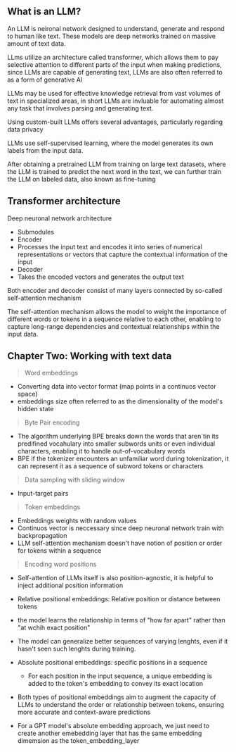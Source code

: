 
## What is an LLM? 

An LLM is neironal network designed to understand, generate and respond to human like text. These models are deep networks trained on massive amount of text data.

LLms utilize an architecture called transformer, which allows them to pay selective attention to different parts of the input when making predictions, since LLMs are capable of generating text, LLMs are also often referred to as a form of generative AI

LLMs may be used for effective knowledge retrieval from vast volumes of text in specialized areas, in short LLMs are invluable for automating almost any task that involves parsing and generating text.

Using custom-built LLMs offers several advantages, particularly regarding data privacy

LLMs use self-supervised learning, where the model generates its own labels from the input data.

After obtaining a pretrained LLM from training on large text datasets, where the LLM is trained to predict the next word in the text, we can further train the LLM on labeled data, also known as fine-tuning


## Transformer architecture

Deep neuronal network architecture 

- Submodules
 - Encoder
  - Processes the input text and encodes it into series of numerical representations or vectors that capture the contextual information of the input
 - Decoder
  - Takes the encoded vectors and generates the output text

Both encoder and decoder consist of many layers connected by so-called self-attention mechanism 

The self-attention mechanism allows the model to weight the importance of different words or tokens in a sequence relative to each other, enabling to capture long-range dependencies and contextual relationships within the input data.


## Chapter Two: Working with text data

> Word embeddings

- Converting data into vector format (map points in a continuos vector space)
- embeddings size often referred to as the dimensionality of the model's hidden state

> Byte Pair encoding

- The algorithm underlying BPE breaks down the words that aren`tin its predifined vocahulary into smaller subwords units or even individual characters, enabling it to handle out-of-vocabulary words
- BPE if the tokenizer encounters an unfamiliar word during tokenization, it can represent it as a sequence of subword tokens or characters

> Data sampling with sliding window

- Input-target pairs 

> Token embeddings

- Embeddings weights with random values
- Continuos vector is neccessary since deep neuronal network train with backpropagation 
- LLM self-attention mechanism doesn't have notion of position or order for tokens within a sequence

> Encoding word positions

- Self-attention of LLMs itself is also position-agnostic, it is helpful to inject additional position information
- Relative positional embeddings: Relative position or distance between tokens
 - the model learns the relationship in terms of "how far apart" rather than "at wchih exact position"
 - The model can generalize better sequences of varying lenghts, even if it hasn't seen such lenghts during training.
- Absolute positional embeddings: specific positions in a sequence
  - For each position in the input sequence, a unique embedding is added to the token's embedding to convey its exact location

- Both types of positional embeddings aim to augment the capacity of LLMs to understand the order or relationship between tokens, ensuring more accurate and context-aware predictions

- For a GPT model's absolute embedding approach, we just need to create another emebedding layer that has the same embedding dimemsion as the token_embedding_layer

